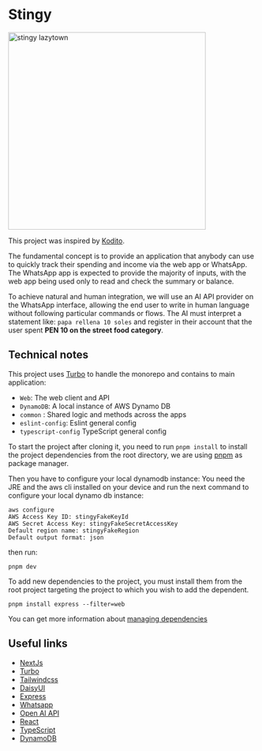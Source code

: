 # Stingy

<img src="https://w7.pngwing.com/pngs/334/1018/png-transparent-lazytown-character-youtube-prince-stingy-youtube.png" alt="stingy lazytown" width="400"/>

This project was inspired by [Kodito](https://www.kodito.pe/).

The fundamental concept is to provide an application that anybody can use to quickly track their spending and income via the web app or WhatsApp. The WhatsApp app is expected to provide the majority of inputs, with the web app being used only to read and check the summary or balance.

To achieve natural and human integration, we will use an AI API provider on the WhatsApp interface, allowing the end user to write in human language without following particular commands or flows. The AI must interpret a statement like: `papa rellena 10 soles` and register in their account that the user spent **PEN 10 on the street food category**.

## Technical notes

This project uses [Turbo](https://turbo.build/repo/docs) to handle the monorepo and contains to main application:

- `Web`: The web client and API
- `DynamoDB`: A local instance of AWS Dynamo DB
- `common` : Shared logic and methods across the apps
- `eslint-config`: Eslint general config
- `typescript-config` TypeScript general config

To start the project after cloning it, you need to run `pnpm install` to install the project dependencies from the root directory, we are using [pnpm](https://pnpm.io/) as package manager.

Then you have to configure your local dynamodb instance:
You need the JRE and the aws cli installed on your device and run the next command to configure your local dynamo db instance:

```
aws configure
AWS Access Key ID: stingyFakeKeyId
AWS Secret Access Key: stingyFakeSecretAccessKey
Default region name: stingyFakeRegion
Default output format: json
```

then run:

```
pnpm dev
```

To add new dependencies to the project, you must install them from the root project targeting the project to which you wish to add the dependent.

`pnpm install express --filter=web`

You can get more information about [managing dependencies](https://turbo.build/repo/docs/crafting-your-repository/managing-dependencies)

## Useful links

- [NextJs](https://nextjs.org/)
- [Turbo](https://turbo.build/repo/docs)
- [⁠⁠Tailwindcss](https://tailwindcss.com/)
- [DaisyUI](https://daisyui.com/)
- [E⁠xpress](https://expressjs.com/en/5x/api.html)
- [Whatsapp](https://developers.facebook.com/docs/whatsapp/?locale=es_LA)
- [Open AI API](https://openai.com/index/openai-api/)
- [React](https://react.dev/learn)
- [TypeScript](https://www.typescriptlang.org/)
- [DynamoDB](https://aws.amazon.com/dynamodb/?p=pm&c=database&pd=ddb&z=4)
